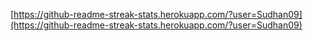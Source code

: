 [https://github-readme-streak-stats.herokuapp.com/?user=Sudhan09](https://github-readme-streak-stats.herokuapp.com/?user=Sudhan09)

